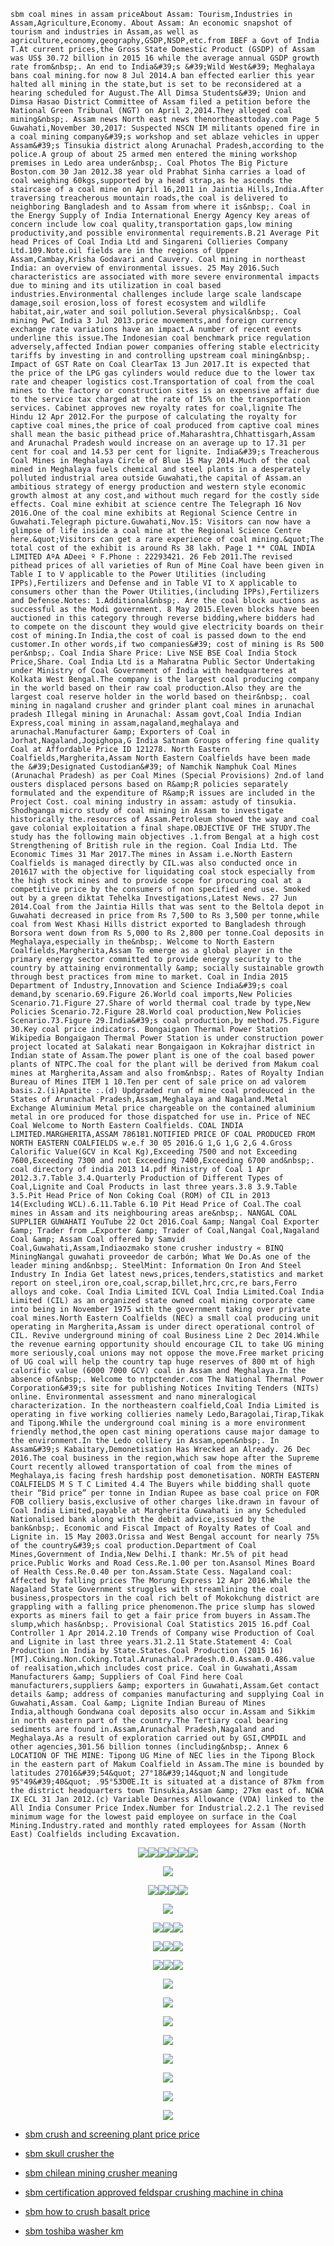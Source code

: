 
```
sbm coal mines in assam priceAbout Assam: Tourism,Industries in Assam,Agriculture,Economy. About Assam: An economic snapshot of tourism and industries in Assam,as well as agriculture,economy,geography,GSDP,NSDP,etc.from IBEF a Govt of India T.At current prices,the Gross State Domestic Product (GSDP) of Assam was US$ 30.72 billion in 2015 16 while the average annual GSDP growth rate from&nbsp;. An end to India&#39;s &#39;Wild West&#39; Meghalaya bans coal mining.for now 8 Jul 2014.A ban effected earlier this year halted all mining in the state,but is set to be reconsidered at a hearing scheduled for August.The All Dimsa Students&#39; Union and Dimsa Hasao District Committee of Assam filed a petition before the National Green Tribunal (NGT) on April 2,2014.They alleged coal mining&nbsp;. Assam news North east news thenortheasttoday.com Page 5 Guwahati,November 30,2017: Suspected NSCN IM militants opened fire in a coal mining company&#39;s workshop and set ablaze vehicles in upper Assam&#39;s Tinsukia district along Arunachal Pradesh,according to the police.A group of about 25 armed men entered the mining workshop premises in Ledo area under&nbsp;. Coal Photos The Big Picture Boston.com 30 Jan 2012.38 year old Prabhat Sinha carries a load of coal weighing 60kgs,supported by a head strap,as he ascends the staircase of a coal mine on April 16,2011 in Jaintia Hills,India.After traversing treacherous mountain roads,the coal is delivered to neighboring Bangladesh and to Assam from where it is&nbsp;. Coal in the Energy Supply of India International Energy Agency Key areas of concern include low coal quality,transportation gaps,low mining productivity,and possible environmental requirements.B.21 Average Pit head Prices of Coal India Ltd and Singareni Collieries Company Ltd.109.Note.oil fields are in the regions of Upper Assam,Cambay,Krisha Godavari and Cauvery. Coal mining in northeast India: an overview of environmental issues. 25 May 2016.Such characteristics are associated with more severe environmental impacts due to mining and its utilization in coal based industries.Environmental challenges include large scale landscape damage,soil erosion,loss of forest ecosystem and wildlife habitat,air,water and soil pollution.Several physical&nbsp;. Coal mining PwC India 3 Jul 2013.price movements,and foreign currency exchange rate variations have an impact.A number of recent events underline this issue.The Indonesian coal benchmark price regulation adversely,affected Indian power companies offering stable electricity tariffs by investing in and controlling upstream coal mining&nbsp;. Impact of GST Rate on Coal ClearTax 13 Jun 2017.It is expected that the price of the LPG gas cylinders would reduce due to the lower tax rate and cheaper logistics cost.Transportation of coal from the coal mines to the factory or construction sites is an expensive affair due to the service tax charged at the rate of 15% on the transportation services. Cabinet approves new royalty rates for coal,lignite The Hindu 12 Apr 2012.For the purpose of calculating the royalty for captive coal mines,the price of coal produced from captive coal mines shall mean the basic pithead price of.Maharashtra,Chhattisgarh,Assam and Arunachal Pradesh would increase on an average up to 17.31 per cent for coal and 14.53 per cent for lignite. India&#39;s Treacherous Coal Mines in Meghalaya Circle of Blue 15 May 2014.Much of the coal mined in Meghalaya fuels chemical and steel plants in a desperately polluted industrial area outside Guwahati,the capital of Assam.an ambitious strategy of energy production and western style economic growth almost at any cost,and without much regard for the costly side effects. Coal mine exhibit at science centre The Telegraph 16 Nov 2016.One of the coal mine exhibits at Regional Science Centre in Guwahati.Telegraph picture.Guwahati,Nov.15: Visitors can now have a glimpse of life inside a coal mine at the Regional Science Centre here.&quot;Visitors can get a rare experience of coal mining.&quot;The total cost of the exhibit is around Rs 38 lakh. Page 1 ** COAL INDIA LIMITED AºA ADeei º F.Phone : 22293421. 26 Feb 2011.The revised pithead prices of all varieties of Run of Mine Coal have been given in Table I to V applicable to the Power Utilities (including IPPs),Fertilizers and Defense and in Table VI to X applicable to consumers other than the Power Utilities,(including IPPs),Fertilizers and Defense.Notes: 1.Additional&nbsp;. Are the coal block auctions as successful as the Modi government. 8 May 2015.Eleven blocks have been auctioned in this category through reverse bidding,where bidders had to compete on the discount they would give electricity boards on their cost of mining.In India,the cost of coal is passed down to the end customer.In other words,if two companies&#39; cost of mining is Rs 500 per&nbsp;. Coal India Share Price: Live NSE BSE Coal India Stock Price,Share. Coal India Ltd is a Maharatna Public Sector Undertaking under Ministry of Coal Government of India with headquarteres at Kolkata West Bengal.The company is the largest coal producing company in the world based on their raw coal production.Also they are the largest coal reserve holder in the world based on their&nbsp;. coal mining in nagaland crusher and grinder plant coal mines in arunachal pradesh Illegal mining in Arunachal: Assam govt,Coal India Indian Express,coal mining in assam,nagaland,meghalaya and arunachal.Manufacturer &amp; Exporters of Coal in Jorhat,Nagaland,Jogighopa,G India Satnam Groups offering fine quality Coal at Affordable Price ID 121278. North Eastern Coalfields,Margherita,Assam North Eastern Coalfields have been made the &#39;Designated Custodian&#39; of Namchik Namphuk Coal Mines (Arunachal Pradesh) as per Coal Mines (Special Provisions) 2nd.of land ousters displaced persons based on R&amp;R policies separately formulated and the expenditure of R&amp;R issues are included in the Project Cost. coal mining industry in assam: astudy of tinsukia. Shodhganga micro study of coal mining in Assam to investigate historically the.resources of Assam.Petroleum showed the way and coal gave colonial exploitation a final shape.OBJECTIVE OF THE STUDY.The study has the following main objectives .1.from Bengal at a high cost Strengthening of British rule in the region. Coal India Ltd. The Economic Times 31 Mar 2017.The mines in Assam i.e.North Eastern Coalfields is managed directly by CIL.was also conducted once in 201617 with the objective for liquidating coal stock especially from the high stock mines and to provide scope for procuring coal at a competitive price by the consumers of non specified end use. Smoked out by a green diktat Tehelka Investigations,Latest News. 27 Jun 2014.Coal from the Jaintia Hills that was sent to the Beltola depot in Guwahati decreased in price from Rs 7,500 to Rs 3,500 per tonne,while coal from West Khasi Hills district exported to Bangladesh through Borsora went down from Rs 5,000 to Rs 2,800 per tonne.Coal deposits in Meghalaya,especially in the&nbsp;. Welcome to North Eastern Coalfields,Margherita,Assam To emerge as a global player in the primary energy sector committed to provide energy security to the country by attaining environmentally &amp; socially sustainable growth through best practices from mine to market. Coal in India 2015 Department of Industry,Innovation and Science India&#39;s coal demand,by scenario.69.Figure 26.World coal imports,New Policies Scenario.71.Figure 27.Share of world thermal coal trade by type,New Policies Scenario.72.Figure 28.World coal production,New Policies Scenario.73.Figure 29.India&#39;s coal production,by method.75.Figure 30.Key coal price indicators. Bongaigaon Thermal Power Station Wikipedia Bongaigaon Thermal Power Station is under construction power project located at Salakati near Bongaigaon in Kokrajhar district in Indian state of Assam.The power plant is one of the coal based power plants of NTPC.The coal for the plant will be derived from Makum coal mines at Margherita,Assam and also from&nbsp;. Rates of Royalty Indian Bureau of Mines ITEM 1 10.Ten per cent of sale price on ad valorem basis.2.(i)Apatite :.(d) Updgraded run of mine coal prodeuced in the States of Arunachal Pradesh,Assam,Meghalaya and Nagaland.Metal Exchange Aluminium Metal price chargeable on the contained aluminium metal in ore produced for those dispatched for use in. Price of NEC Coal Welcome to North Eastern Coalfields. COAL INDIA LIMITED.MARGHERITA,ASSAM 786181.NOTIFIED PRICE OF COAL PRODUCED FROM NORTH EASTERN COALFIELDS w.e.f 30 05 2016.G 1,G 1,G 2,G 4.Gross Calorific Value(GCV in Kcal Kg),Exceeding 7500 and not Exceeding 7600,Exceeding 7300 and not Exceeding 7400,Exceeding 6700 and&nbsp;. coal directory of india 2013 14.pdf Ministry of Coal 1 Apr 2012.3.7.Table 3.4.Quarterly Production of Different Types of Coal,Lignite and Coal Products in last three years.3.8 3.9.Table 3.5.Pit Head Price of Non Coking Coal (ROM) of CIL in 2013 14(Excluding WCL).6.11.Table 6.10 Pit Head Price of Coal.The coal mines in Assam and its neighbouring areas are&nbsp;. NANGAL COAL SUPPLIER GUWAHATI YouTube 22 Oct 2016.Coal &amp; Nangal Coal Exporter &amp; Trader from …Exporter &amp; Trader of Coal,Nangal Coal,Nagaland Coal &amp; Assam Coal offered by Samvid Coal,Guwahati,Assam,Indiaozmako stone crusher industry « BINQ MiningNangal guwahati proveedor de carbón; What We Do.As one of the leader mining and&nbsp;. SteelMint: Information On Iron And Steel Industry In India Get latest news,prices,tenders,statistics and market report on steel,iron ore,coal,scrap,billet,hrc,crc,re bars,Ferro alloys and coke. Coal India Limited ICVL Coal India Limited.Coal India Limited (CIL) as an organized state owned coal mining corporate came into being in November 1975 with the government taking over private coal mines.North Eastern Coalfields (NEC) a small coal producing unit operating in Margherita,Assam is under direct operational control of CIL. Revive underground mining of coal Business Line 2 Dec 2014.While the revenue earning opportunity should encourage CIL to take UG mining more seriously,coal unions may not oppose the move.Free market pricing of UG coal will help the country tap huge reserves of 800 mt of high calorific value (6000 7000 GCV) coal in Assam and Meghalaya.In the absence of&nbsp;. Welcome to ntpctender.com The National Thermal Power Corporation&#39;s site for publishing Notices Inviting Tenders (NITs) online. Environmental assessment and nano mineralogical characterization. In the northeastern coalfield,Coal India Limited is operating in five working collieries namely Ledo,Baragolai,Tirap,Tikak and Tipong.While the underground coal mining is a more environment friendly method,the open cast mining operations cause major damage to the environment.In the Ledo colliery in Assam,open&nbsp;. In Assam&#39;s Kabaitary,Demonetisation Has Wrecked an Already. 26 Dec 2016.The coal business in the region,which saw hope after the Supreme Court recently allowed transportation of coal from the mines of Meghalaya,is facing fresh hardship post demonetisation. NORTH EASTERN COALFIELDS M S T C Limited 4.4 The Buyers while bidding shall quote their “Bid price” per tonne in Indian Rupee as base coal price on FOR FOB colliery basis,exclusive of other charges like.drawn in favour of Coal India Limited,payable at Margherita Guwahati in any Scheduled Nationalised bank along with the debit advice,issued by the bank&nbsp;. Economic and Fiscal Impact of Royalty Rates of Coal and Lignite in. 15 May 2003.Orissa and West Bengal account for nearly 75% of the country&#39;s coal production.Department of Coal Mines,Government of India,New Delhi.I thank: Mr.5% of pit head price.Public Works and Road Cess.Re.1.00 per ton.Asansol Mines Board of Health Cess.Re.0.40 per ton.Assam.State Cess. Nagaland coal: Affected by falling prices The Morung Express 12 Apr 2016.While the Nagaland State Government struggles with streamlining the coal business,prospectors in the coal rich belt of Mokokchung district are grappling with a falling price phenomenon.The price slump has slowed exports as miners fail to get a fair price from buyers in Assam.The slump,which has&nbsp;. Provisional Coal Statistics 2015 16.pdf Coal Controller 1 Apr 2014.2.10 Trends of Company wise Production of Coal and Lignite in last three years.31.2.11 State.Statement 4: Coal Production in India by State.States.Coal Production (2015 16) [MT].Coking.Non.Coking.Total.Arunachal.Pradesh.0.0.Assam.0.486.value of realisation,which includes cost price. Coal in Guwahati,Assam Manufacturers &amp; Suppliers of Coal Find here Coal manufacturers,suppliers &amp; exporters in Guwahati,Assam.Get contact details &amp; address of companies manufacturing and supplying Coal in Guwahati,Assam. Coal &amp; Lignite Indian Bureau of Mines India,although Gondwana coal deposits also occur in.Assam and Sikkim in north eastern part of the country.The Tertiary coal bearing sediments are found in.Assam,Arunachal Pradesh,Nagaland and Meghalaya.As a result of exploration carried out by GSI,CMPDIL and other agencies,301.56 billion tonnes (including&nbsp;. Annex 6 LOCATION OF THE MINE: Tipong UG Mine of NEC lies in the Tipong Block in the eastern part of Makum Coalfield in Assam.The mine is bounded by latitudes 27016&#39;54&quot; 27°18&#39;14&quot;N and longitude 95°49&#39;40&quot; .95°53Ό0Έ.It is situated at a distance of 87km from the district headquarters town Tinsukia,Assam &amp; 27km east of. NCWA IX ECL 31 Jan 2012.(c) Variable Dearness Allowance (VDA) linked to the All India Consumer Price Index.Number for Industrial.2.2.1 The revised minimum wage for the lowest paid employee on surface in the Coal Mining.Industry.rated and monthly rated employees for Assam (North East) Coalfields including Excavation. 
```

<div align="center">
  
<a rel="nofollow" href="https://m.shibang-china.com?f=github&k=sbm+coal+mines+in+assam+price"><img src="https://static.shibang-china.com/en/l.png"></a><img src="https://static.shibang-china.com/en/hw.png"><a rel="nofollow" href="https://m.shibang-china.com/product/?f=github&k=sbm+coal+mines+in+assam+price"><img src="https://static.shibang-china.com/en/p.png"></a><a rel="nofollow" href="https://m.shibang-china.com/cases/?f=github&k=sbm+coal+mines+in+assam+price"><img src="https://static.shibang-china.com/en/c.png"></a><a rel="nofollow" href="https://m.shibang-china.com/news/?f=github&k=sbm+coal+mines+in+assam+price"><img src="https://static.shibang-china.com/en/n.png"></a><a rel="nofollow" href="https://m.shibang-china.com?f=github&k=sbm+coal+mines+in+assam+price"><img src="https://static.shibang-china.com/en/m.png"></a>

<a rel="nofollow" href="https://m.shibang-china.com/product/?f=github&k=sbm+coal+mines+in+assam+price"><img src="https://static.shibang-china.com/en/b.jpg"></a>
  
<a rel="nofollow" href="https://m.shibang-china.com/solution-aggregate.html?f=github&k=sbm+coal+mines+in+assam+price"><img src="https://static.shibang-china.com/en/a.jpg"></a><a rel="nofollow" href="https://m.shibang-china.com/solution-mine.html?f=github&k=sbm+coal+mines+in+assam+price"><img src="https://static.shibang-china.com/en/m.jpg"></a><a rel="nofollow" href="https://m.shibang-china.com/solution-mill.html?f=github&k=sbm+coal+mines+in+assam+price"><img src="https://static.shibang-china.com/en/g.jpg"></a><a rel="nofollow" href="https://m.shibang-china.com/solution-epc.html?f=github&k=sbm+coal+mines+in+assam+price"><img src="https://static.shibang-china.com/en/e.jpg"></a>

<a rel="nofollow" href="https://m.shibang-china.com/product/?f=github&k=sbm+coal+mines+in+assam+price"><img src="https://static.shibang-china.com/en/a-p.png"></a>

<a rel="nofollow" href="https://m.shibang-china.com/product/crusher/c6x.html?f=github&k=sbm+coal+mines+in+assam+price"><img src="https://static.shibang-china.com/en/j.jpg"></a><a rel="nofollow" href="https://m.shibang-china.com/product/crusher/ci5x.html?f=github&k=sbm+coal+mines+in+assam+price"><img src="https://static.shibang-china.com/en/i.jpg"></a><a rel="nofollow" href="https://m.shibang-china.com/product/crusher/hst.html?f=github&k=sbm+coal+mines+in+assam+price"><img src="https://static.shibang-china.com/en/c.jpg"></a>

<a rel="nofollow" href="https://m.shibang-china.com/product/mill/mtw.html?f=github&k=sbm+coal+mines+in+assam+price"><img src="https://static.shibang-china.com/en/mtw.jpg"></a><a rel="nofollow" href="https://m.shibang-china.com/product/mill/scm.html?f=github&k=sbm+coal+mines+in+assam+price"><img src="https://static.shibang-china.com/en/scm.jpg"></a><a rel="nofollow" href="https://m.shibang-china.com/product/mill/lm.html?f=github&k=sbm+coal+mines+in+assam+price"><img src="https://static.shibang-china.com/en/lm.jpg"></a>

<a rel="nofollow" href="https://m.shibang-china.com/product/sand/vsi6x.html?f=github&k=sbm+coal+mines+in+assam+price"><img src="https://static.shibang-china.com/en/6x.jpg"></a><a rel="nofollow" href="https://m.shibang-china.com/product/sand/vu.html?f=github&k=sbm+coal+mines+in+assam+price"><img src="https://static.shibang-china.com/en/vu.jpg"></a><a rel="nofollow" href="https://m.shibang-china.com/product/mobile/klun.html?f=github&k=sbm+coal+mines+in+assam+price"><img src="https://static.shibang-china.com/en/k.jpg"></a>

<a rel="nofollow" href="https://m.shibang-china.com/cases/?f=github&k=sbm+coal+mines+in+assam+price"><img src="https://static.shibang-china.com/en/case.png"></a>

<a rel="nofollow" href="https://m.shibang-china.com/cases/aggregate/202.html?f=github&k=sbm+coal+mines+in+assam+price"><img src="https://static.shibang-china.com/en/c-1.jpg"></a>

<a rel="nofollow" href="https://m.shibang-china.com/cases/aggregate/203.html?f=github&k=sbm+coal+mines+in+assam+price"><img src="https://static.shibang-china.com/en/c-2.jpg"></a>

<a rel="nofollow" href="https://m.shibang-china.com/cases/mill/123.html?f=github&k=sbm+coal+mines+in+assam+price"><img src="https://static.shibang-china.com/en/c-3.jpg"></a>

<a rel="nofollow" href="https://m.shibang-china.com/contact_us.html?f=github&k=sbm+coal+mines+in+assam+price"><img src="https://static.shibang-china.com/en/contact.png"></a>

<a rel="nofollow" href="https://swt.shibang-china.com/?f=github&k=sbm+coal+mines+in+assam+price"><img src="https://static.shibang-china.com/en/chat.png"></a>

<a rel="nofollow" href="https://whatsapp.shibangsoft.com/WhatsApp.php?f=github&k=sbm+coal+mines+in+assam+price"><img src="https://static.shibang-china.com/en/whatsapp.png"></a>

<a rel="nofollow" href="https://m.shibang-china.com/?f=github&k=sbm+coal+mines+in+assam+price"><img src="https://static.shibang-china.com/en/website.png"></a>

</div>


* [sbm crush and screening plant price price](sbm%20crush%20and%20screening%20plant%20price%20price.md)

* [sbm skull crusher the](sbm%20skull%20crusher%20the.md)

* [sbm chilean mining crusher meaning](sbm%20chilean%20mining%20crusher%20meaning.md)

* [sbm certification approved feldspar crushing machine in china](sbm%20certification%20approved%20feldspar%20crushing%20machine%20in%20china.md)

* [sbm how to crush basalt price](sbm%20how%20to%20crush%20basalt%20price.md)

* [sbm toshiba washer km](sbm%20toshiba%20washer%20km.md)